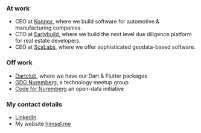 ### At work
- CEO at [Konnex](https://konnex-bi.com), where we build software for automotive & manufacturing companies.
- CTO at [Earlybuild](https://github.com/earlybuild), where we build the next level due diligence platform for real estate developers.
- CEO at [ScaLabs](https://github.com/scalabs), where we offer sophisticated geodata-based software.

### Off work
- [Dartclub](https://github.com/dartclub), where we have our Dart & Flutter packages
- [GDG Nuremberg](https://gdg.nu), a technology meetup group 
- [Code for Nuremberg](https://codefor.de/nuernberg) an open-data initiative

### My contact details
- [LinkedIn](https://www.linkedin.com/in/lukas-himsel-lucrid)
- My website [himsel.me](https://himsel.me)
